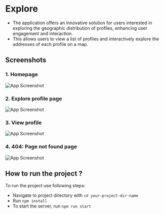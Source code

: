 
# Explore

- The application offers an innovative solution for users interested in exploring the geographic distribution of profiles, enhancing user engagement and interaction.
-  This allows users to view a list of profiles and interactively explore the addresses of each profile on a map.


## Screenshots

### 1. Homepage
![App Screenshot](https://i.ibb.co/Tvr8BRV/1.png)

### 2. Explore profile page
![App Screenshot](https://i.ibb.co/7RBnTZn/2.png)

### 3. View profile
![App Screenshot](https://i.ibb.co/MhTscqB/3.png)

### 4. 404: Page not found page
![App Screenshot](https://i.ibb.co/dPwY6Cy/4.png)

## How to run the project ?
To run the project use following steps:


- Navigate to project directory with ```cd your-project-dir-name```
- Run ```npm install```
- To start the server, run ```npm run start```

